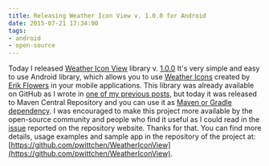 ```yaml
---
title: Releasing Weather Icon View v. 1.0.0 for Android
date: 2015-07-21 17:34:00
tags:
- android
- open-source
---
```


Today I released [Weather Icon View](https://github.com/pwittchen/WeatherIconView) library v. [1.0.0](https://github.com/pwittchen/WeatherIconView/releases/tag/v1.0.0) It's very simple and easy to use Android library, which allows you to use [Weather Icons](https://github.com/erikflowers/weather-icons/) created by [Erik Flowers](https://github.com/erikflowers) in your mobile applications. This library was already available on GitHub as I wrote in [one of my previous posts](http://blog.wittchen.biz.pl/weather-icons-for-android-applications/), but today it was released to Maven Central Repository and you can use it as [Maven or Gradle dependency](https://github.com/pwittchen/WeatherIconView#download). I was encouraged to make this project more available by the open-source community and people who find it useful as I could read in the [issue](https://github.com/pwittchen/WeatherIconView/issues/1) reported on the repository website. Thanks for that. You can find more details, usage examples and sample app in the repository of the project at: [https://github.com/pwittchen/WeatherIconView](https://github.com/pwittchen/WeatherIconView).
